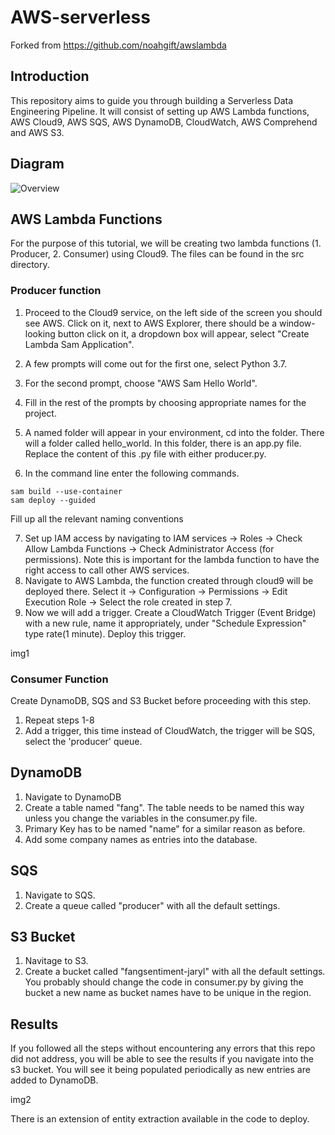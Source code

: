 # AWS-serverless

Forked from https://github.com/noahgift/awslambda

## Introduction

This repository aims to guide you through building a Serverless Data Engineering Pipeline. It will consist of setting up AWS Lambda functions, AWS Cloud9, AWS SQS, AWS DynamoDB, CloudWatch, AWS Comprehend and AWS S3.

## Diagram

![Overview](https://camo.githubusercontent.com/bb29cd924f9eb66730bbf7b0ed069a6ae03d2f1a/68747470733a2f2f757365722d696d616765732e67697468756275736572636f6e74656e742e636f6d2f35383739322f35353335343438332d62616537616638302d353437612d313165392d393930392d6135363231323531303635622e706e67)

## AWS Lambda Functions

For the purpose of this tutorial, we will be creating two lambda functions (1. Producer, 2. Consumer) using Cloud9. The files can be found in the src directory.

### Producer function

1. Proceed to the Cloud9 service, on the left side of the screen you should see AWS. Click on it, next to AWS Explorer, there should be a window-looking button click on it, a dropdown box will appear, select "Create Lambda Sam Application".

2. A few prompts will come out for the first one, select Python 3.7. 
3. For the second prompt, choose "AWS Sam Hello World".
4. Fill in the rest of the prompts by choosing appropriate names for the project.
5. A named folder will appear in your environment, cd into the folder. There will a folder called hello_world. In this folder, there is an app.py file. Replace the content of this .py file with either producer.py.
6. In the command line enter the following commands.
```
sam build --use-container
sam deploy --guided
```
Fill up all the relevant naming conventions

7. Set up IAM access by navigating to IAM services -> Roles -> Check Allow Lambda Functions -> Check Administrator Access (for permissions). Note this is important for the lambda function to have the right access to call other AWS services.
8. Navigate to AWS Lambda, the function created through cloud9 will be deployed there. Select it -> Configuration -> Permissions -> Edit Execution Role -> Select the role created in step 7.
9. Now we will add a trigger. Create a CloudWatch Trigger (Event Bridge) with a new rule, name it appropriately, under "Schedule Expression" type rate(1 minute). Deploy this trigger.

img1 

### Consumer Function

Create DynamoDB, SQS and S3 Bucket before proceeding with this step.

1. Repeat steps 1-8
2. Add a trigger, this time instead of CloudWatch, the trigger will be SQS, select the 'producer' queue.

## DynamoDB

1. Navigate to DynamoDB
2. Create a table named "fang". The table needs to be named this way unless you change the variables in the consumer.py file.
3. Primary Key has to be named "name" for a similar reason as before.
4. Add some company names as entries into the database.

## SQS

1. Navigate to SQS.
2. Create a queue called "producer" with all the default settings.

## S3 Bucket

1. Navitage to S3.
2. Create a bucket called "fangsentiment-jaryl" with all the default settings. You probably should change the code in consumer.py by giving the bucket a new name 
as bucket names have to be unique in the region.

## Results

If you followed all the steps without encountering any errors that this repo did not address, you will be able to see the results if you navigate into the s3 bucket. You will see it being populated periodically as new entries are added to DynamoDB.

img2

There is an extension of entity extraction available in the code to deploy.
